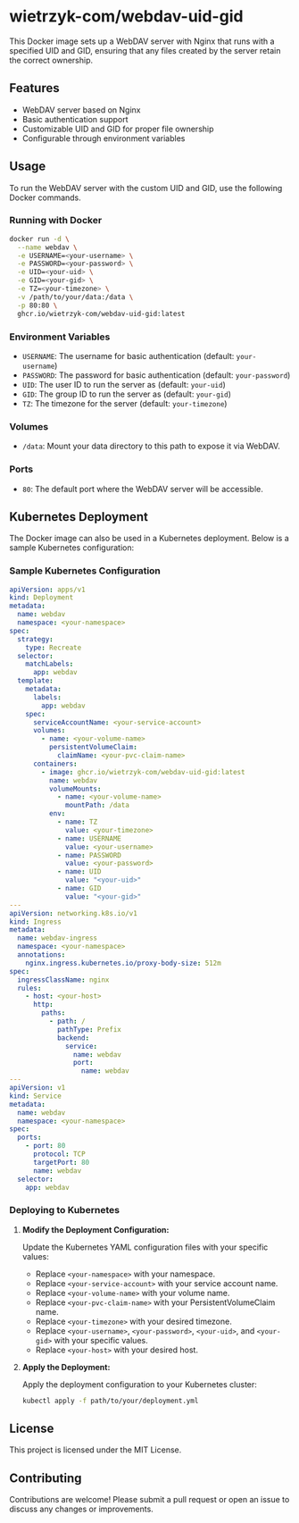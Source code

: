 
# wietrzyk-com/webdav-uid-gid

This Docker image sets up a WebDAV server with Nginx that runs with a specified UID and GID, ensuring that any files created by the server retain the correct ownership.

## Features

- WebDAV server based on Nginx
- Basic authentication support
- Customizable UID and GID for proper file ownership
- Configurable through environment variables

## Usage

To run the WebDAV server with the custom UID and GID, use the following Docker commands.

### Running with Docker

```sh
docker run -d \
  --name webdav \
  -e USERNAME=<your-username> \
  -e PASSWORD=<your-password> \
  -e UID=<your-uid> \
  -e GID=<your-gid> \
  -e TZ=<your-timezone> \
  -v /path/to/your/data:/data \
  -p 80:80 \
  ghcr.io/wietrzyk-com/webdav-uid-gid:latest
```

### Environment Variables

- `USERNAME`: The username for basic authentication (default: `your-username`)
- `PASSWORD`: The password for basic authentication (default: `your-password`)
- `UID`: The user ID to run the server as (default: `your-uid`)
- `GID`: The group ID to run the server as (default: `your-gid`)
- `TZ`: The timezone for the server (default: `your-timezone`)

### Volumes

- `/data`: Mount your data directory to this path to expose it via WebDAV.

### Ports

- `80`: The default port where the WebDAV server will be accessible.

## Kubernetes Deployment

The Docker image can also be used in a Kubernetes deployment. Below is a sample Kubernetes configuration:

### Sample Kubernetes Configuration

```yaml
apiVersion: apps/v1
kind: Deployment
metadata:
  name: webdav
  namespace: <your-namespace>
spec:
  strategy:
    type: Recreate
  selector:
    matchLabels:
      app: webdav
  template:
    metadata:
      labels:
        app: webdav
    spec:
      serviceAccountName: <your-service-account>
      volumes:
        - name: <your-volume-name>
          persistentVolumeClaim:
            claimName: <your-pvc-claim-name>
      containers:
        - image: ghcr.io/wietrzyk-com/webdav-uid-gid:latest
          name: webdav
          volumeMounts:
            - name: <your-volume-name>
              mountPath: /data
          env:
            - name: TZ
              value: <your-timezone>
            - name: USERNAME
              value: <your-username>
            - name: PASSWORD
              value: <your-password>
            - name: UID
              value: "<your-uid>"
            - name: GID
              value: "<your-gid>"
---
apiVersion: networking.k8s.io/v1
kind: Ingress
metadata:
  name: webdav-ingress
  namespace: <your-namespace>
  annotations:
    nginx.ingress.kubernetes.io/proxy-body-size: 512m
spec:
  ingressClassName: nginx
  rules:
    - host: <your-host>
      http:
        paths:
          - path: /
            pathType: Prefix
            backend:
              service:
                name: webdav
                port:
                  name: webdav
---
apiVersion: v1
kind: Service
metadata:
  name: webdav
  namespace: <your-namespace>
spec:
  ports:
    - port: 80
      protocol: TCP
      targetPort: 80
      name: webdav
  selector:
    app: webdav
```

### Deploying to Kubernetes

1. **Modify the Deployment Configuration:**

   Update the Kubernetes YAML configuration files with your specific values:

   - Replace `<your-namespace>` with your namespace.
   - Replace `<your-service-account>` with your service account name.
   - Replace `<your-volume-name>` with your volume name.
   - Replace `<your-pvc-claim-name>` with your PersistentVolumeClaim name.
   - Replace `<your-timezone>` with your desired timezone.
   - Replace `<your-username>`, `<your-password>`, `<your-uid>`, and `<your-gid>` with your specific values.
   - Replace `<your-host>` with your desired host.

2. **Apply the Deployment:**

   Apply the deployment configuration to your Kubernetes cluster:

   ```sh
   kubectl apply -f path/to/your/deployment.yml
   ```

## License

This project is licensed under the MIT License.

## Contributing

Contributions are welcome! Please submit a pull request or open an issue to discuss any changes or improvements.
